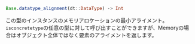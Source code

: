 ```julia
Base.datatype_alignment(dt::DataType) -> Int
```

この型のインスタンスのメモリアロケーションの最小アライメント。`isconcretetype`の任意の型に対して呼び出すことができますが、Memoryの場合はオブジェクト全体ではなく要素のアライメントを返します。
